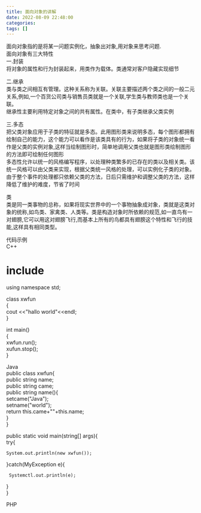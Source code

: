 ```yaml
---
title: 面向对象的讲解
date: 2022-08-09 22:48:00
categories: 
tags: []
---
```


面向对象指的是将某一问题实例化，抽象出对象,用对象来思考问题.  
面向对象有三大特性  
一.封装  
将对象的属性和行为封装起来，用类作为载体。类通常对客户隐藏实现细节

二.继承  
类与类之间相互有管理。这种关系称为关联。关联主要描述两个类之间的一般二元关系,例如,一个百货公司类与销售员类就是一个关联,学生类与教师类也是一个关联。  
继承性主要利用特定对象之间的共有属性。在类中，有子类继承父类实例

三.多态  
把父类对象应用于子类的特征就是多态。此用图形类来说明多态，每个图形都拥有绘制自己的能力，这个能力可以看作是该类具有的行为，如果将子类的对象统一看作是父类的实例对象,这样当绘制图形时，简单地调用父类也就是图形类绘制图形的方法即可绘制任何图形  
多态性允许以统一的风格编写程序，以处理种类繁多的已存在的类以及相关类。该统一风格可以由父类来实现，根据父类统一风格的处理，可以实例化子类的对象。由于整个事件的处理都只依赖父类的方法，日后只需维护和调整父类的方法，这样降低了维护的难度，节省了时间

类  
类是同一类事物的总称，如果将现实世界中的一个事物抽象成对象，类就是这类对象的统称,如鸟类、家禽类、人类等。类是构造对象时所依赖的规范,如一直鸟有一对翅膀,它可以用这对翅膀飞行,而基本上所有的鸟都具有翅膀这个特性和飞行的技能,这样具有相同类型。

代码示例  
C++

# include

using namespace std;

class xwfun  
{  
cout <<"hallo world"<<endl;  
}

int main()  
{  
xwfun.run();  
xufun.stop();  
}

Java  
public class xwfun{  
public string name;  
public string came;  
public string name(){  
setcame("Java");  
setname("world");  
return this.came+""+this.name;  
}  
}

public static void main(string\[\] args){  
try{

```
System.out.println(new xwfun());
```

}catch(MyException e){

```
 Systemctl.out.println(e);
```

}  
}

PHP  
<?php  
Class xwfun{  
public function \_construct(){  
echo "Hallo world";  
}  
}
